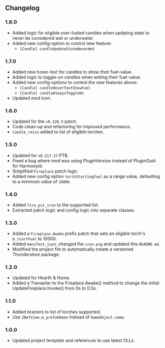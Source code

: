## Changelog

### 1.8.0

  * Added logic for eligible over-fueled candles when updating state to never be considered wet or underwater.
  * Added new config-option to control new feature:
    * `[Candle] candleUpdateStateNeverWet`

### 1.7.0

  * Added new hover-text for candles to show their fuel-value.
  * Added logic to toggle-on candles when setting their fuel-value.
  * Added new config-options to control the new features above:
    * `[Candle] candleHoverTextShowFuel`
    * `[Candle] candleAlwaysToggleOn`
  * Updated mod icon.

### 1.6.0

  * Updated for the `v0.220.5` patch.
  * Code clean-up and refactoring for improved performance.
  * `Candle_resin` added to list of eligible torches.

### 1.5.0

  * Updated for `v0.217.37` PTB.
  * Fixed a bug where mod was using PluginVersion instead of PluginGuid for HarmonyId.
  * Simplified `Fireplace` patch logic.
  * Added new config option `torchStartingFuel` as a range value, defaulting to a minimum value of `10000`.

### 1.4.0

  * Added `fire_pit_iron` to the supported list.
  * Extracted patch logic and config logic into separate classes.

### 1.3.0

  * Added a `Fireplace.Awake` prefix patch that sets an eligible torch's `m_startFuel` to 10000.
  * Added `manifest.json`, changed the `icon.png` and updated this `README.md`.
  * Modified the project file to automatically create a versioned Thunderstore package.

### 1.2.0

  * Updated for Hearth & Home.
  * Added a Transpiler to the Fireplace.Awake() method to change the initial UpdateFireplace.Invoke() from 0s to 0.5s.

### 1.1.0

  * Added braziers to list of torches supported.
  * Use `ZNetView.m_prefabName` instead of `GameObject.name`.

### 1.0.0

  * Updated project template and references to use latest DLLs.
